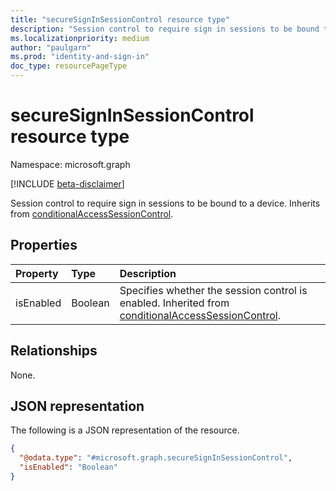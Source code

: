 ```yaml
---
title: "secureSignInSessionControl resource type"
description: "Session control to require sign in sessions to be bound to a device."
ms.localizationpriority: medium
author: "paulgarn"
ms.prod: "identity-and-sign-in"
doc_type: resourcePageType
---
```


# secureSignInSessionControl resource type

Namespace: microsoft.graph

[!INCLUDE [beta-disclaimer](../../includes/beta-disclaimer.md)]

Session control to require sign in sessions to be bound to a device. Inherits from [conditionalAccessSessionControl](conditionalaccesssessioncontrol.md).

## Properties

| Property     | Type        | Description |
|:-------------|:------------|:------------|
|isEnabled     |Boolean      | Specifies whether the session control is enabled. Inherited from [conditionalAccessSessionControl](conditionalaccesssessioncontrol.md). |

## Relationships
None.

## JSON representation
The following is a JSON representation of the resource.
<!-- {
  "blockType": "resource",
  "@odata.type": "microsoft.graph.secureSignInSessionControl"
}
-->
``` json
{
  "@odata.type": "#microsoft.graph.secureSignInSessionControl",
  "isEnabled": "Boolean"
}
```
